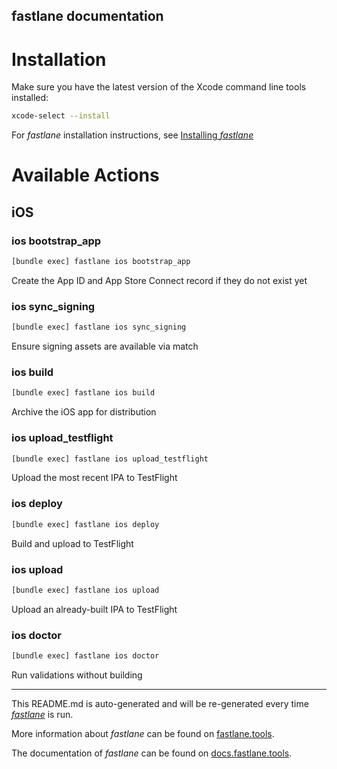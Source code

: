 fastlane documentation
----

# Installation

Make sure you have the latest version of the Xcode command line tools installed:

```sh
xcode-select --install
```

For _fastlane_ installation instructions, see [Installing _fastlane_](https://docs.fastlane.tools/#installing-fastlane)

# Available Actions

## iOS

### ios bootstrap_app

```sh
[bundle exec] fastlane ios bootstrap_app
```

Create the App ID and App Store Connect record if they do not exist yet

### ios sync_signing

```sh
[bundle exec] fastlane ios sync_signing
```

Ensure signing assets are available via match

### ios build

```sh
[bundle exec] fastlane ios build
```

Archive the iOS app for distribution

### ios upload_testflight

```sh
[bundle exec] fastlane ios upload_testflight
```

Upload the most recent IPA to TestFlight

### ios deploy

```sh
[bundle exec] fastlane ios deploy
```

Build and upload to TestFlight

### ios upload

```sh
[bundle exec] fastlane ios upload
```

Upload an already-built IPA to TestFlight

### ios doctor

```sh
[bundle exec] fastlane ios doctor
```

Run validations without building

----

This README.md is auto-generated and will be re-generated every time [_fastlane_](https://fastlane.tools) is run.

More information about _fastlane_ can be found on [fastlane.tools](https://fastlane.tools).

The documentation of _fastlane_ can be found on [docs.fastlane.tools](https://docs.fastlane.tools).
